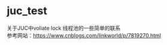 # juc_test
关于JUC中voliate lock 线程池的一些简单的联系    
参考网站：https://www.cnblogs.com/linkworld/p/7819270.html
